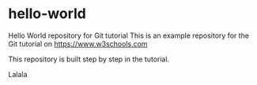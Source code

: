 # hello-world
Hello World repository for Git tutorial
This is an example repository for the Git tutorial on https://www.w3schools.com

This repository is built step by step in the tutorial. 

Lalala